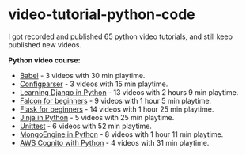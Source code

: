 # video-tutorial-python-code

I got recorded and published 65 python video tutorials, and still keep published new videos.

**Python video course:**

- [Babel](https://www.pnk.sh/courses/babel-in-python) - 3 videos with 30 min playtime.
- [Configparser](https://www.pnk.sh/courses/configparser-in-python) - 3 videos with 15 min playtime.
- [Learning Django in Python](https://www.pnk.sh/courses/learning-django-in-python) - 13 videos with 2 hours 9 min playtime.
- [Falcon for beginners](https://www.pnk.sh/courses/falcon-for-beginners) - 9 videos with 1 hour 5 min playtime.
- [Flask for beginners](https://www.pnk.sh/courses/flask-for-beginners) - 14 videos with 1 hour 25 min playtime.
- [Jinja in Python](https://www.pnk.sh/courses/jinja-in-python) - 5 videos with 25 min playtime.
- [Unittest](https://www.pnk.sh/courses/unittest-in-python) - 6 videos with 52 min playtime.
- [MongoEngine in Python](https://www.pnk.sh/courses/mongoengine-in-python) - 8 videos with 1 hour 11 min playtime.
- [AWS Cognito with Python](https://www.pnk.sh/courses/aws-cognito-with-python) - 4 videos with 31 min playtime.
